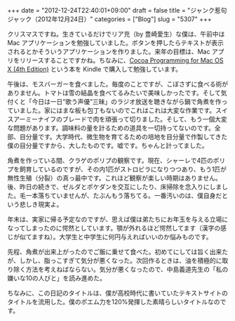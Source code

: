 +++
date = "2012-12-24T22:40:01+09:00"
draft = false
title = "ジャンク惹句ジャック（2012年12月24日）"
categories = ["Blog"]
slug = "5307"
+++

クリスマスですね。生きているだけでリア充（by 豊崎愛生）な僕は、午前中は Mac アプリケーションを勉強していました。ボタンを押したらテキストが表示されるとかそういうアプリケーションを作りました。来年の目標は、Mac アプリをリリースすることですかね。ちなみに、<a href="http://www.amazon.co.jp/exec/obidos/ASIN/B006H4MMYU/rakuishi-22/ref=nosim/"  target="_blank">Cocoa Programming for Mac OS X (4th Edition)</a> という本を Kindle で購入して勉強しています。

午後は、モスバーガーを食べました。毎度のことですが、こぼさずに食べる術がありません。トマトは雪の結晶を食べてるみたいで美味しかったです。そして気付くと「今日は一日“歌う声優”三昧」のラジオ放送を聴きながら鍋で角煮を作っていました。家にはまな板も包丁もないのでこれはこれは大変な作業です。スイスアーミーナイフのブレードで肉を頑張って切りました。そして、もう一個大変な問題があります。調味料の量を計るための道具を一切持ってないのです。全部、目分量です。大学時代、微生物を育てるための培地を目分量で作製してきた僕の目分量ですから、大したものです。嘘です。ちゃんと計ってました。

角煮を作っている間、クラゲのポリプの観察です。現在、シャーレで4匹のポリプを飼育しているのですが、その内1匹がストロビラになりつつあり、もう1匹が無性生殖（分裂）の真っ最中です。これほど観察が楽しい時期はありません。後、昨日の続きで、ゼルダとポケダンを交互にしたり、床掃除を念入りにしました。毛一本落ちていませんが、たぶんもう落ちてる。一番汚いのは、僕自身だという悲しき現実よ。

年末は、実家に帰る予定なのですが、思えば僕は弟たちにお年玉を与える立場になってしまったのに愕然としています。顎が外れるほど愕然してます（漢字の感じが似てますね）。大学生と中学生に何円与えればいいのか悩みものです。

先程、角煮が出来上がったのでご飯に乗せて食べた。初めてにしては旨く出来たが、しかし、脂っこすぎて気分が悪くなった。次回作るときは、油を積極的に取り除く方法を考えねばならない。気分が悪くなったので、中島義道先生の「私の嫌いな10の人びと」を読み進めた。

ちなみに、この日記のタイトルは、僕が高校時代に書いていたテキストサイトのタイトルを流用した。僕のポエム力を120%発揮した素晴らしいタイトルなのです。
